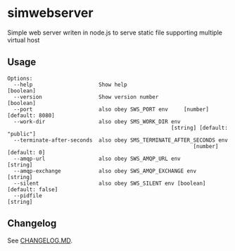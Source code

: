 # simwebserver
Simple web server writen in node.js to serve static file supporting multiple virtual host

## Usage
```
Options:
  --help                     Show help                                 [boolean]
  --version                  Show version number                       [boolean]
  --port                     also obey SWS_PORT env     [number] [default: 8080]
  --work-dir                 also obey SMS_WORK_DIR env
                                                    [string] [default: "public"]
  --terminate-after-seconds  also obey SMS_TERMINATE_AFTER_SECONDS env
                                                           [number] [default: 0]
  --amqp-url                 also obey SWS_AMQP_URL env                 [string]
  --amqp-exchange            also obey SWS_AMQP_EXCHANGE env            [string]
  --silent                   also obey SWS_SILENT env [boolean] [default: false]
  --pidfile                                                             [string]
```

## Changelog
See [CHANGELOG.MD](./CHANGELOG.md).
